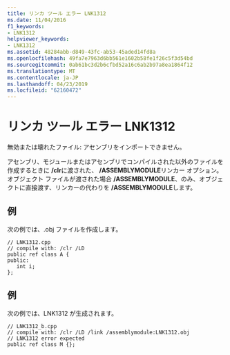 ```yaml
---
title: リンカ ツール エラー LNK1312
ms.date: 11/04/2016
f1_keywords:
- LNK1312
helpviewer_keywords:
- LNK1312
ms.assetid: 48284abb-d849-43fc-ab53-45aded14fd8a
ms.openlocfilehash: 49fa7e7963d6bb561e1602b58fe1f26c5f3d54bd
ms.sourcegitcommit: 0ab61bc3d2b6cfbd52a16c6ab2b97a8ea1864f12
ms.translationtype: MT
ms.contentlocale: ja-JP
ms.lasthandoff: 04/23/2019
ms.locfileid: "62160472"
---
```

# <a name="linker-tools-error-lnk1312"></a>リンカ ツール エラー LNK1312

無効または壊れたファイル: アセンブリをインポートできません。

アセンブリ、モジュールまたはアセンブリでコンパイルされた以外のファイルを作成するときに **/clr**に渡された、 **/ASSEMBLYMODULE**リンカー オプション。  オブジェクト ファイルが渡された場合 **/ASSEMBLYMODULE**、のみ、オブジェクトに直接渡す、リンカーの代わりを **/ASSEMBLYMODULE**します。

## <a name="example"></a>例

次の例では、.obj ファイルを作成します。

```
// LNK1312.cpp
// compile with: /clr /LD
public ref class A {
public:
   int i;
};
```

## <a name="example"></a>例

次の例では、LNK1312 が生成されます。

```
// LNK1312_b.cpp
// compile with: /clr /LD /link /assemblymodule:LNK1312.obj
// LNK1312 error expected
public ref class M {};
```